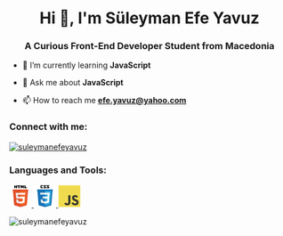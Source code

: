 <h1 align="center">Hi 👋, I'm Süleyman Efe Yavuz</h1>
<h3 align="center">A Curious Front-End Developer Student from Macedonia</h3>

- 🌱 I’m currently learning **JavaScript**

- 💬 Ask me about **JavaScript**

- 📫 How to reach me **efe.yavuz@yahoo.com**

<h3 align="left">Connect with me:</h3>
<p align="left">
<a href="https://linkedin.com/in/suleymanefeyavuz" target="blank"><img align="center" src="https://raw.githubusercontent.com/rahuldkjain/github-profile-readme-generator/master/src/images/icons/Social/linked-in-alt.svg" alt="suleymanefeyavuz" height="30" width="40" /></a>
</p>

<h3 align="left">Languages and Tools:</h3>
<p align="left"> <a href="https://www.w3.org/html/" target="_blank" rel="noreferrer"> <img src="https://raw.githubusercontent.com/devicons/devicon/master/icons/html5/html5-original-wordmark.svg" alt="html5" width="40" height="40"/> </a> <a href="https://www.w3schools.com/css/" target="_blank" rel="noreferrer"> <img src="https://raw.githubusercontent.com/devicons/devicon/master/icons/css3/css3-original-wordmark.svg" alt="css3" width="40" height="40"/> </a>  <a href="https://developer.mozilla.org/en-US/docs/Web/JavaScript" target="_blank" rel="noreferrer"> <img src="https://raw.githubusercontent.com/devicons/devicon/master/icons/javascript/javascript-original.svg" alt="javascript" width="40" height="40"/> </a> </p>


<p align="left"> <img src="https://komarev.com/ghpvc/?username=suleymanefeyavuz&label=Profile%20views&color=0e75b6&style=flat" alt="suleymanefeyavuz" /> </p>
